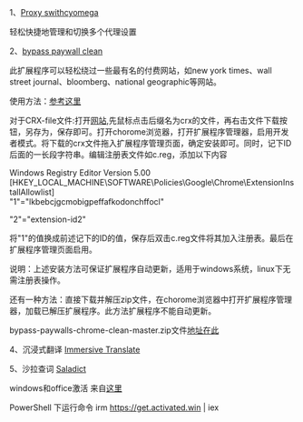 1、[Proxy swithcyomega](https://chromewebstore.google.com/detail/proxy-switchyomega/padekgcemlokbadohgkifijomclgjgif?hl=zh-CN)

轻松快捷地管理和切换多个代理设置

2、[bypass paywall clean](https://gitflic.ru/project/magnolia1234/bpc_uploads)

此扩展程序可以轻松绕过一些最有名的付费网站，如new york times、wall street journal、bloomberg、national geographic等网站。

使用方法：[参考这里](https://github.com/bpc-clone/bypass-paywalls-chrome-clean/blob/master/README.md#installation)

对于CRX-file文件:打开[网站](https://gitflic.ru/project/magnolia1234/bpc_uploads),先鼠标点击后缀名为crx的文件，再右击文件下载按钮，另存为，保存即可。打开chorome浏览器，打开扩展程序管理器，启用开发者模式。将下载的crx文件拖入扩展程序管理页面，确定安装即可。同时，记下ID后面的一长段字符串。编辑注册表文件如c.reg，添加以下内容

Windows Registry Editor Version 5.00  
[HKEY_LOCAL_MACHINE\SOFTWARE\Policies\Google\Chrome\ExtensionInstallAllowlist]  
"1"="lkbebcjgcmobigpeffafkodonchffocl"

"2"="extension-id2"

将"1"的值换成前述记下的ID的值，保存后双击c.reg文件将其加入注册表。最后在扩展程序管理页面启用。

说明：上述安装方法可保证扩展程序自动更新，适用于windows系统，linux下无需注册表操作。

还有一种方法：直接下载并解压zip文件，在chorome浏览器中打开扩展程序管理器，加载已解压扩展程序。此方法扩展程序不能自动更新。

bypass-paywalls-chrome-clean-master.zip文件[地址在此](https://gitflic.ru/project/magnolia1234/bpc_uploads/blob/raw?file=bypass-paywalls-chrome-clean-master.zip)

4、沉浸式翻译 [Immersive Translate](https://chromewebstore.google.com/detail/immersive-translate-trans/bpoadfkcbjbfhfodiogcnhhhpibjhbnh)

5、沙拉查词 [Saladict](https://chromewebstore.google.com/detail/cdonnmffkdaoajfknoeeecmchibpmkmg)


windows和office激活 来自[这里](https://github.com/massgravel/Microsoft-Activation-Scripts)

 PowerShell 下运行命令    irm https://get.activated.win | iex
